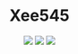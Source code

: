 <h1 align="center">Xee545</h1>
  
<div align="center">
 <img src="https://img.shields.io/badge/Python-F2F3F5?style=flat-square&logo=python&logoColor=blue"/>
 <img src="https://img.shields.io/badge/Java-F2F3F5?style=flat-square&logo=Java&logoColor=red"/>
 <img src="https://img.shields.io/badge/Lua-F2F3F5?style=flat-square&logo=Lua&logoColor=blue"/>
</div>


